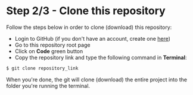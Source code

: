 # Step 2/3 - Clone this repository

Follow the steps below in order to clone (download) this repository:

- Login to GitHub (if you don't have an account, create one [here](https://github.com/join))
- Go to this repository root page
- Click on **Code** green button
- Copy the repository link and type the following command in **Terminal**:

```bash
$ git clone repository_link
```

When you're done, the git will clone (download) the entire project into the folder you're running the terminal.
